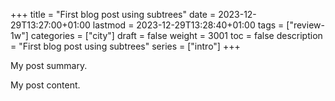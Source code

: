 +++
title = "First blog post using subtrees"
date = 2023-12-29T13:27:00+01:00
lastmod = 2023-12-29T13:28:40+01:00
tags = ["review-1w"]
categories = ["city"]
draft = false
weight = 3001
toc = false
description = "First blog post using subtrees"
series = ["intro"]
+++

My post summary.

<!--more-->

My post content.
